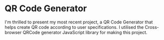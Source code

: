 # QR Code Generator
<p>I'm thrilled to present my most recent project, a QR Code Generator that helps create QR code according to user specifications. I utilised the Cross-browser QRCode generator JavaScript library for making this project.</p>